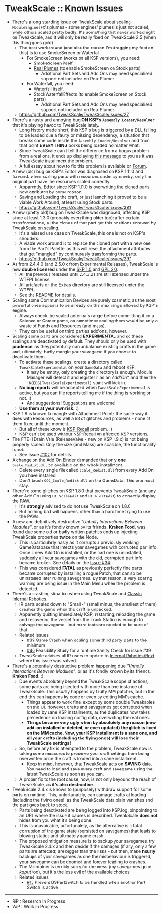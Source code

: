 # TweakScale :: Known Issues

* There's a long standing issue on TweakScale about scaling `ModuleEnginesFX`'s plumes - some engines' plumes is just not scaled, while others scaled pretty badly. It's something that never worked right on TweakScale, and it will only be really fixed on TweakScale 2.5 (when this thing goes gold)
	+ The best workaround (and also the reason I'm dragging my feet on this) is to use SmokeScreen or Waterfall.
		- For SmokeScreen (works on all KSP versions), you need:
			- [SmokeScreen](https://forum.kerbalspaceprogram.com/topic/64987-18x-110x-smokescreen-2814-extended-fx-plugin-18-april-2020/) itself.
			- [Real Plumes](https://forum.kerbalspaceprogram.com/topic/188033-ksp112x-realplume-stock-v408-realplume-v1332-25jun2021/) (to enable SmokeScreen on Stock parts)
				- Additional Part Sets and Add'Ons may need specialised support not included on Real Plumes. 
		- For Waterfall, you need:
			- [Waterfall](https://forum.kerbalspaceprogram.com/topic/196309-112x-waterfall-a-framework-for-continuous-mesh-driven-engine-effects-aug-2/) itself.
			- [StockWaterfallEffects](https://forum.kerbalspaceprogram.com/topic/200334-112x-stock-waterfall-effects-swe-a-waterfall-config-set-for-realistic-rocket-exhaust-plumes-for-the-stock-engines/) (to enable SmokeScreen on Stock parts)
				- Additional Part Sets and Add'Ons may need specialised support not included on Real Plumes.
	+ https://github.com/TweakScale/TweakScale/issues/27 
* There's a nasty and annoying bug **ON KSP's `Assembly Loader/Resolver`** that it's playing havoc to TweakScale lately.
	+ Long history made short, this KSP's bug is triggered by a DLL falling to be loaded due a faulty or missing dependency, a situation that breaks some code inside the `Assembly Loader/Resolver` and from that point **EVERYTHING** borks being loaded no matter what.
	+ Since TweakScale can't tell the difference from a bogus problem from a real one, it ends up displaying [this message](https://user-images.githubusercontent.com/17166550/142723300-b02210f1-9e1e-4486-bbab-7bae744c8538.png) to you as it was TweakScale installment the problem.
	+ A full essay about how to fix this problem is available on [Forum](https://forum.kerbalspaceprogram.com/index.php?/topic/179030-130/&do=findComment&comment=4056719).
* A new (old) bug on KSP's Editor was diagnosed on KSP 1.11.0 and forward: when scaling parts with resources under symmetry, only the original part have the resources scaled correctly.
	+ Apparently, Editor since KSP 1.11.0 is overwriting the cloned parts new attributes by some reason.
	+ Saving and Loading the craft, or just launching it proved to be a viable Work Around, at least using Stock parts.
	+ https://github.com/TweakScale/TweakScale/issues/283
* A new (pretty old) bug on TweakScale was diagnosed, affecting KSP since at least 1.3.0 (probably everything older too): after certain transformations, all the clones of that part get this positions screwed by TweakScale on scaling.
	+ It's a missed use case on TweakScale, this one is not on KSP's shouders.
	+ A viable work around is to replace the cloned part with a new one from the Part's Palette, as this will reset the attachment attributes that get "mangled" by continuously transforming the parts. 
	+ https://github.com/TweakScale/TweakScale/issues/297
* As from 2.4.4.0 (and 2.5.0.x from Experimental Releases), TweakScale is now **double licensed** under the [SKP 1.0](https://ksp.lisias.net/SKL-1_0.txt) and [GPL 2.0](https://www.gnu.org/licenses/old-licenses/gpl-2.0.en.html).
	+ All the previous releases until 2.4.3.21 are still licensed under the WTFPL license.
	+ All artefacts on the Extras directory are still licensed under the WTFPL.
	+ See the [README](./README.md) for details.
* Scaling some Communication Devices are purely cosmetic, as the most powerful ones appears to be already on the max range allowed by KSP's engine.
	+ Always check the scaled antenna's range before committing it on a Science or Career game, as sometimes scaling them would be only a waste of Funds and Resources (and mass). 
	+ They can be useful on third parties add'ons, however.
* Scaling some parts are considered **EXPERIMENTAL** and so these scalings are deactivated by default. They should only be used with **prudence**, as they potentially can unbalance existing crafts in the game and, ultimately, badly mangle your savegame if you choose to deactivate them.
	+ To activate these scalings, create a directory called `TweakScaleExperimental` on your `GameData` and reboot KSP.
		- It may be empty, only creating the directory is enough. Module Manager will detect it and register it as an *Add'On**, and then the `:NEEDS[TweakScaleExperimental]` stunt will kick in. 
	+ **No bug reports** will be accepted when `TweakScaleExperimental` is active, but you can file reports telling me if the thing is working or not. :)
		- And suggestions! Suggestions are welcome!  
	+ **Use them at your own risk.** :)
* KSP 1.9 is known to mangle with Attachment Points the same way it does with Resources, as well a lot of glitches and problems - none of them fixed until the moment.
	+ But all of these know is [KSP-Recall](https://forum.kerbalspaceprogram.com/index.php?/topic/192048-18/) problem. :)
	+ KSP can't be used without KSP-Recall on affected KSP versions.
* The FTE-1 Drain Vale (ReleaseValve - new on KSP 1.9.x) is not being properly scaled. Only the size (and Mass) are scalable, the functionality is not.
	+ See Issue [#102](https://github.com/TweakScale/TweakScale/issues/102) for details. 
* A change on the Add'On Binder demanded that only **one** `Scale_Redist.dll` be available on the whole installment.
	+ Delete every single file called `Scale_Redist.dll` from every Add'On you have installed
	+ Don't touch `999_Scale_Redist.dll` on the GameData. This one must stay.
* There're some glitches on KSP 1.8.0 that prevents TweakScale (and any other Add'On using `UI_ScaleEdit` and `UI_FloatEdit`) to correctly display the PAW.
	+ It's **strongly** advised to do not use TweakScale on 1.8.0
	+ But nothing bad will happens, other than a hard time trying to use the PAWs.
* A new and definitively destructive *"Unholly Interactions Between Modules"*, or as it's fondly known by its friends, **Kraken Food**, was found due some old or badly written patches ends up injecting TweakScale properties **twice** on the Node.
	+ This is particularly nasty as it corrupts a previously working GameDatabase that infects your savegames with corrupted part info. Once a new Add'On is installed, or the bad one is uninstalled, suddenly all your savegames with the old, corrupted part info became broken. See details on the [Issue #34](https://github.com/TweakScale/TweakScale/issues/34).
	+ This was considered **FATAL** as previously perfectly fine parts became corrupted by installing a rogue Patch, that can so be uninstalled later ruining savegames. By that reason, a very scaring warning are being issue in the Main Menu when the problem is detected.
* There's a crashing situation when using TweakScale and [Classic Infernal Robotics](https://github.com/MagicSmokeIndustries/InfernalRobotics).
	+ IR parts scaled down to "Small -" (small minus, the smallest of them) crashes the game when the craft is unpacked.
	+ Apparently quitting immediately KSP, restarting, reloading the game and recovering the vessel from the Track Station is enough to salvage the savegame - but more tests are needed to be sure of that.
	+ Related issues:
		- [#39](https://github.com/TweakScale/TweakScale/issues/39) Game Crash when scaling some third party parts to the minimum
		- [#40](https://github.com/TweakScale/TweakScale/issues/40) Feasibility Study for a runtime Sanity Check for issue #39
	+ TweakScale advises all IR users to update to [Infernal Robotics/Next](https://github.com/meirumeiru/InfernalRobotics) where this issue was solved.
* There's a potentially destructive problem happening due *"Unholly Interactions Between Modules"*, or as it's fondly known by its friends, **Kraken Food**. :)
	+ Due events absolutely beyond the TweakScale scope of actions,  some parts are being injected with more than one instance of TweakScale. This usually happens by faulty MM patches, but in the end this can happens by code or even by editing MM's cache.
		- Things appear to work fine, except by some double Tweakables on the UI. However, crafts and savagames get corrupted when loaded by sane KSP installments, as the duplicates now takes precedence on loading config data, overwriting the real ones.
		- **Things become very ugly when by absolutely any reason (new add-on installed or deleted, or even updated) the glitch is fixed on the MM cache. Now, your KSP installment is a sane one, and all your crafts (including the flying ones) will lose their TweakScale settings!**
	+ So, before any fix is attempted to the problem, TweakScale now is taking some measures to preserve your craft settings from being overwritten once the craft is loaded into a sane installment.
		- Keep in mind, however, that TweakScale acts on **SAVING** data. You need to load and save every craft and savegame using the latest TweakScale as soon as you can. 
	+ A proper fix to the root cause, now, is not only beyound the reach of TweakScale, **as it's also destructive**. 
* TweakScale 2.4.x is known to (purposely) withdraw support for some parts on runtime. This, unfortunately, can damage crafts at loading (including the flying ones!) as the TweakScale data plain vanishes and the part goes back to stock.
	+ Parts being deactivated are being logged into KSP.log, pinpointing to an URL where the issue it causes is described. TweakScale **does not** hides from you what it's being done.
	+ This is unavoidable, unfortunately, as the alternative is a fatal corruption of the game state (persisted on savegames) that leads to blowing statics and ultimately game crash.
	+ The proposed mitigation measure is to backup your savegames, try TweakScale 2.4.x and then decide if the damages (if any, only a few parts are affected) are bigger than the risks - but then, make **hourly** backups of your savegames as one the misbehaviour is triggered, your savegame can be doomed and forever leading to crashes.
	+ The Maintainer is terribly sorry for the mess (my savegames gone *kaput* too), but it's the less evil of the available choices.
	+ Related issues:
		- [#15](https://github.com/TweakScale/TweakScale/issues/15) Prevent B9PartSwitch to be handled when another Part Switch is active

- - -

* RiP : Research in Progress
* WiP : Work in Progress

